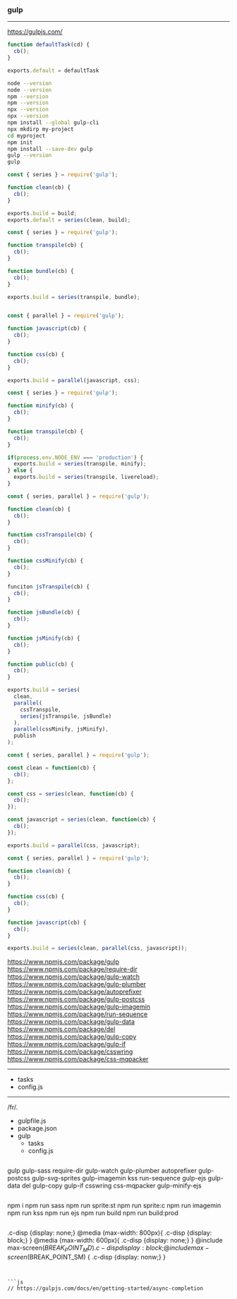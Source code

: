 ### gulp
---

https://gulpjs.com/

```js
function defaultTask(cd) {
  cb();
}

exports.default = defaultTask
```

```sh
node --version
node --version
npm --version
npm --version
npx --version
npx --version
npm install --global gulp-cli
npx mkdirp my-project
cd myproject
npm init
npm install --save-dev gulp
gulp --version
gulp
```

```js
const { series } = require('gulp');

function clean(cb) {
  cb();
}

exports.build = build;
exports.default = series(clean, build);

const { series } = require('gulp');

function transpile(cb) {
  cb();
}

function bundle(cb) {
  cb();
}

exports.build = series(transpile, bundle);


const { parallel } = require('gulp');

function javascript(cb) {
  cb();
}

function css(cb) {
  cb();
}

exports.build = parallel(javascript, css);

const { series } = require('gulp');

function minify(cb) {
  cb();
}

function transpile(cb) {
  cb();
}

if(process.env.NODE_ENV === 'production') {
  exports.build = series(transpile, minify);
} else {
  exports.build = series(transpile, livereload);
}

const { series, parallel } = require('gulp');

function clean(cb) {
  cb();
}

function cssTranspile(cb) {
  cb();
}

function cssMinify(cb) {
  cb();
}

funciton jsTranspile(cb) {
  cb();
}

function jsBundle(cb) {
  cb();
}

function jsMinify(cb) {
  cb();
}

function public(cb) {
  cb();
}

exports.build = series(
  clean,
  parallel(
    cssTranspile,
    series(jsTranspile, jsBundle)
  ),
  parallel(cssMinify, jsMinify),
  publish
);

const { series, parallel } = require('gulp');

const clean = function(cb) {
  cb();
};

const css = series(clean, function(cb) {
  cb();
});

const javascript = series(clean, function(cb) {
  cb();
});

exports.build = parallel(css, javascript);

const { series, parallel } = require('gulp');

function clean(cb) {
  cb();
}

function css(cb) {
  cb();
}

function javascript(cb) {
  cb();
}

exports.build = series(clean, parallel(css, javascript));
```


https://www.npmjs.com/package/gulp
https://www.npmjs.com/package/require-dir
https://www.npmjs.com/package/gulp-watch
https://www.npmjs.com/package/gulp-plumber
https://www.npmjs.com/package/autoprefixer
https://www.npmjs.com/package/gulp-postcss
https://www.npmjs.com/package/gulp-imagemin
https://www.npmjs.com/package/run-sequence
https://www.npmjs.com/package/gulp-data
https://www.npmjs.com/package/del
https://www.npmjs.com/package/gulp-copy
https://www.npmjs.com/package/gulp-if
https://www.npmjs.com/package/csswring
https://www.npmjs.com/package/css-mqpacker

---

- tasks
- config.js

---
/fr/.
- gulpfile.js
- package.json
- gulp
  - tasks
  - config.js
```

```
gulp
gulp-sass
require-dir
gulp-watch
gulp-plumber
autoprefixer
gulp-postcss
gulp-svg-sprites
gulp-imagemin
kss
run-sequence
gulp-ejs
gulp-data
del
gulp-copy
gulp-if
csswring
css-mqpacker
gulp-minify-ejs

```

```
npm i
npm run sass
npm run sprite:st
npm run sprite:c
npm run imagemin
npm run kss
npm run ejs
npm run build
npm run build:prod

```

```
.c-disp {display: none;}
@media (max-width: 800px){
  .c-disp {display: block;}
}
@media (max-width: 600px){
  .c-disp {display: none;}
}
@include max-screen($BREAK_POINT_MD) {
  .c-disp {display: block;}
}
@include max-screen($BREAK_POINT_SM) {
  .c-disp {display: nonw;}
}

<meta name="viewport" content="width=device-width, initial-scale=1">

```


```js
// https://gulpjs.com/docs/en/getting-started/async-completion


```


```
```

```
```

```
```

```
```

